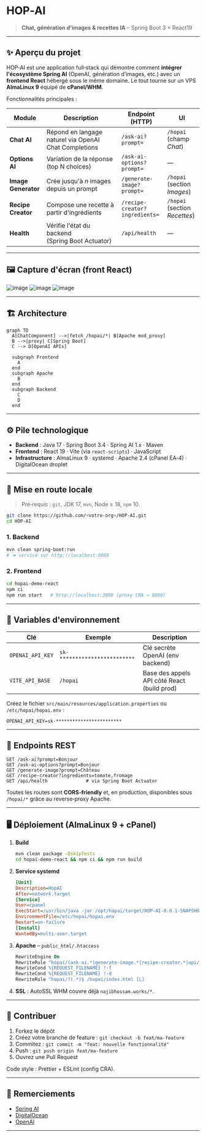 # HOP‑AI

> **Chat, génération d'images & recettes IA** – Spring Boot 3 × React19



---

## ✨ Aperçu du projet

HOP‑AI est une application full‑stack qui démontre comment **intégrer l'écosystème Spring AI** (OpenAI, génération d'images, etc.) avec un **frontend React** hébergé sous le même domaine. Le tout tourne sur un VPS **AlmaLinux 9** équipé de **cPanel/WHM**.

Fonctionnalités principales :

| Module              | Description                                           | Endpoint (HTTP)                | UI                            |
| ------------------- | ----------------------------------------------------- | ------------------------------ | ----------------------------- |
| **Chat AI**         | Répond en langage naturel via OpenAI Chat Completions | `/ask-ai?prompt=`              | `/hopai` (champ *Chat*)       |
| **Options AI**      | Variation de la réponse (top N choices)               | `/ask-ai-options?prompt=`      | —                             |
| **Image Generator** | Crée jusqu'à *n* images depuis un prompt              | `/generate-image?prompt=`      | `/hopai` (section *Images*)   |
| **Recipe Creator**  | Compose une recette à partir d'ingrédients            | `/recipe-creator?ingredients=` | `/hopai` (section *Recettes*) |
| **Health**          | Vérifie l'état du backend (Spring Boot Actuator)      | `/api/health`                  | —                             |

---

## 🖼️ Capture d'écran (front React)


![image](https://github.com/user-attachments/assets/5c3f3697-acef-41f2-bf7d-0d190af27c2e)
![image](https://github.com/user-attachments/assets/7364dd31-cf33-4025-95f0-aa5ffacec3ee)
![image](https://github.com/user-attachments/assets/7368f5c8-f670-4c9f-86b7-80e8969fad14)


---

## 🏗️ Architecture

```mermaid
graph TD
  A[ChatComponent] -->|fetch /hopai/*| B[Apache mod_proxy]
  B -->|proxy| C[Spring Boot]
  C --> D[OpenAI APIs]

  subgraph Frontend
    A
  end
  subgraph Apache
    B
  end
  subgraph Backend
    C
    D
  end
```

---

## ⚙️ Pile technologique

- **Backend** : Java 17 · Spring Boot 3.4 · Spring AI 1.x · Maven
- **Frontend** : React 19 · Vite (via `react‑scripts`) · JavaScript
- **Infrastructure** : AlmaLinux 9 · systemd · Apache 2.4 (cPanel EA‑4) · DigitalOcean droplet

---

## 🚀 Mise en route locale

> Pré‑requis : `git`, JDK 17, `mvn`, Node ≥ 18, `npm` 10.

```bash
git clone https://github.com/<votre‑org>/HOP-AI.git
cd HOP-AI
```

### 1. Backend

```bash
mvn clean spring-boot:run
# ➜ service sur http://localhost:8080
```

### 2. Frontend

```bash
cd hopai-demo-react
npm ci
npm run start   # http://localhost:3000 (proxy CRA → 8080)
```

---

## 🔑 Variables d'environnement

| Clé              | Exemple                       | Description                                 |
| ---------------- | ----------------------------- | ------------------------------------------- |
| `OPENAI_API_KEY` | `sk-************************` | Clé secrète OpenAI (env backend)            |
| `VITE_API_BASE`  | `/hopai`                      | Base des appels API côté React (build prod) |

Créez le fichier `src/main/resources/application.properties` ou `/etc/hopai/hopai.env` :

```properties
OPENAI_API_KEY=sk-************************
```

---

## 📡 Endpoints REST

```text
GET /ask-ai?prompt=Bonjour
GET /ask-ai-options?prompt=Bonjour
GET /generate-image?prompt=Château
GET /recipe-creator?ingredients=tomate,fromage
GET /api/health              # via Spring Boot Actuator
```

Toutes les routes sont **CORS‑friendly** et, en production, disponibles sous `/hopai/*` grâce au reverse‑proxy Apache.

---

## 🖥️ Déploiement (AlmaLinux 9 + cPanel)

1. **Build**
   ```bash
   mvn clean package -DskipTests
   cd hopai-demo-react && npm ci && npm run build
   ```
2. **Service systemd**
   ```ini
   [Unit]
   Description=HopAI
   After=network.target
   [Service]
   User=cpanel
   ExecStart=/usr/bin/java -jar /opt/hopai/target/HOP-AI-0.0.1-SNAPSHOT.jar
   EnvironmentFile=/etc/hopai/hopai.env
   Restart=on-failure
   [Install]
   WantedBy=multi-user.target
   ```
3. **Apache** – `public_html/.htaccess`
   ```apache
   RewriteEngine On
   RewriteRule ^hopai/(ask-ai.*|generate-image.*|recipe-creator.*|api/.*)$ http://127.0.0.1:8080/$1 [P,L]
   RewriteCond %{REQUEST_FILENAME} !-f
   RewriteCond %{REQUEST_FILENAME} !-d
   RewriteRule ^hopai/?(.*)$ /hopai/index.html [L]
   ```
4. **SSL** : AutoSSL WHM couvre déjà `najibhossam.works/*`.

---

## 🤝 Contribuer

1. Forkez le dépôt
2. Créez votre branche de feature : `git checkout -b feat/ma-feature`
3. Commitez : `git commit -m "feat: nouvelle fonctionnalité"`
4. Push : `git push origin feat/ma-feature`
5. Ouvrez une Pull Request

Code style : Prettier + ESLint (config CRA).

---

## 🙌 Remerciements

- [Spring AI](https://github.com/spring-projects/spring-ai)
- [DigitalOcean](https://www.digitalocean.com/)
- [OpenAI](https://openai.com)

---
